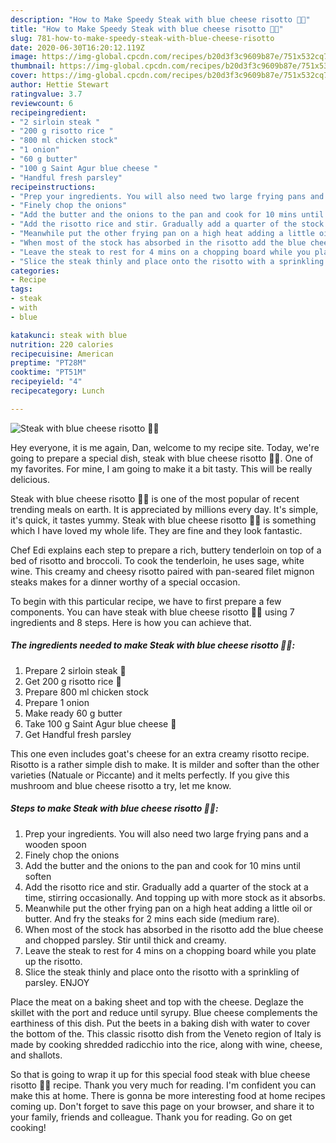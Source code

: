 ```yaml
---
description: "How to Make Speedy Steak with blue cheese risotto 🥩🧀"
title: "How to Make Speedy Steak with blue cheese risotto 🥩🧀"
slug: 781-how-to-make-speedy-steak-with-blue-cheese-risotto
date: 2020-06-30T16:20:12.119Z
image: https://img-global.cpcdn.com/recipes/b20d3f3c9609b87e/751x532cq70/steak-with-blue-cheese-risotto-🥩🧀-recipe-main-photo.jpg
thumbnail: https://img-global.cpcdn.com/recipes/b20d3f3c9609b87e/751x532cq70/steak-with-blue-cheese-risotto-🥩🧀-recipe-main-photo.jpg
cover: https://img-global.cpcdn.com/recipes/b20d3f3c9609b87e/751x532cq70/steak-with-blue-cheese-risotto-🥩🧀-recipe-main-photo.jpg
author: Hettie Stewart
ratingvalue: 3.7
reviewcount: 6
recipeingredient:
- "2 sirloin steak "
- "200 g risotto rice "
- "800 ml chicken stock"
- "1 onion"
- "60 g butter"
- "100 g Saint Agur blue cheese "
- "Handful fresh parsley"
recipeinstructions:
- "Prep your ingredients. You will also need two large frying pans and a wooden spoon"
- "Finely chop the onions"
- "Add the butter and the onions to the pan and cook for 10 mins until soften"
- "Add the risotto rice and stir. Gradually add a quarter of the stock at a time, stirring occasionally. And topping up with more stock as it absorbs."
- "Meanwhile put the other frying pan on a high heat adding a little oil or butter. And fry the steaks for 2 mins each side (medium rare)."
- "When most of the stock has absorbed in the risotto add the blue cheese and chopped parsley. Stir until thick and creamy."
- "Leave the steak to rest for 4 mins on a chopping board while you plate up the risotto."
- "Slice the steak thinly and place onto the risotto with a sprinkling of parsley. ENJOY"
categories:
- Recipe
tags:
- steak
- with
- blue

katakunci: steak with blue 
nutrition: 220 calories
recipecuisine: American
preptime: "PT28M"
cooktime: "PT51M"
recipeyield: "4"
recipecategory: Lunch

---
```



![Steak with blue cheese risotto 🥩🧀](https://img-global.cpcdn.com/recipes/b20d3f3c9609b87e/751x532cq70/steak-with-blue-cheese-risotto-🥩🧀-recipe-main-photo.jpg)

Hey everyone, it is me again, Dan, welcome to my recipe site. Today, we're going to prepare a special dish, steak with blue cheese risotto 🥩🧀. One of my favorites. For mine, I am going to make it a bit tasty. This will be really delicious.

Steak with blue cheese risotto 🥩🧀 is one of the most popular of recent trending meals on earth. It is appreciated by millions every day. It's simple, it's quick, it tastes yummy. Steak with blue cheese risotto 🥩🧀 is something which I have loved my whole life. They are fine and they look fantastic.

Chef Edi explains each step to prepare a rich, buttery tenderloin on top of a bed of risotto and broccoli. To cook the tenderloin, he uses sage, white wine. This creamy and cheesy risotto paired with pan-seared filet mignon steaks makes for a dinner worthy of a special occasion.


To begin with this particular recipe, we have to first prepare a few components. You can have steak with blue cheese risotto 🥩🧀 using 7 ingredients and 8 steps. Here is how you can achieve that.

<!--inarticleads1-->

##### The ingredients needed to make Steak with blue cheese risotto 🥩🧀:

1. Prepare 2 sirloin steak 🥩
1. Get 200 g risotto rice 🍚
1. Prepare 800 ml chicken stock
1. Prepare 1 onion
1. Make ready 60 g butter
1. Take 100 g Saint Agur blue cheese 🧀
1. Get Handful fresh parsley


This one even includes goat&#39;s cheese for an extra creamy risotto recipe. Risotto is a rather simple dish to make. It is milder and softer than the other varieties (Natuale or Piccante) and it melts perfectly. If you give this mushroom and blue cheese risotto a try, let me know. 

<!--inarticleads2-->

##### Steps to make Steak with blue cheese risotto 🥩🧀:

1. Prep your ingredients. You will also need two large frying pans and a wooden spoon
1. Finely chop the onions
1. Add the butter and the onions to the pan and cook for 10 mins until soften
1. Add the risotto rice and stir. Gradually add a quarter of the stock at a time, stirring occasionally. And topping up with more stock as it absorbs.
1. Meanwhile put the other frying pan on a high heat adding a little oil or butter. And fry the steaks for 2 mins each side (medium rare).
1. When most of the stock has absorbed in the risotto add the blue cheese and chopped parsley. Stir until thick and creamy.
1. Leave the steak to rest for 4 mins on a chopping board while you plate up the risotto.
1. Slice the steak thinly and place onto the risotto with a sprinkling of parsley. ENJOY


Place the meat on a baking sheet and top with the cheese. Deglaze the skillet with the port and reduce until syrupy. Blue cheese complements the earthiness of this dish. Put the beets in a baking dish with water to cover the bottom of the. This classic risotto dish from the Veneto region of Italy is made by cooking shredded radicchio into the rice, along with wine, cheese, and shallots. 

So that is going to wrap it up for this special food steak with blue cheese risotto 🥩🧀 recipe. Thank you very much for reading. I'm confident you can make this at home. There is gonna be more interesting food at home recipes coming up. Don't forget to save this page on your browser, and share it to your family, friends and colleague. Thank you for reading. Go on get cooking!
